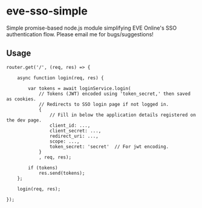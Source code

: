 # eve-sso-simple
Simple promise-based node.js module simplifying EVE Online's SSO authentication flow.
Please email me for bugs/suggestions! 

## Usage
```
router.get('/', (req, res) => {
    
    async function login(req, res) {

        var tokens = await loginService.login(  
            // Tokens (JWT) encoded using 'token_secret,' then saved as cookies.
            // Redirects to SSO login page if not logged in.
            {
                // Fill in below the application details registered on the dev page.
                client_id: ...,         
                client_secret: ..., 
                redirect_uri: ...,   
                scope: ...,                 
                token_secret: 'secret'  // For jwt encoding.
            }
            , req, res);

        if (tokens)
            res.send(tokens);
    };

    login(req, res);

});
```
